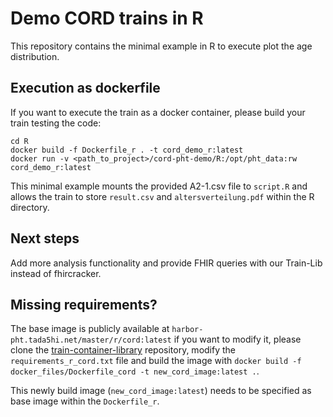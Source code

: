 # Demo CORD trains in R
This repository contains the minimal example in R to execute plot the age distribution.


## Execution as dockerfile
If you want to execute the train as a docker container, please build your train testing the code:
````shell
cd R
docker build -f Dockerfile_r . -t cord_demo_r:latest
docker run -v <path_to_project>/cord-pht-demo/R:/opt/pht_data:rw  cord_demo_r:latest 
````

This minimal example mounts the provided A2-1.csv file to ``script.R`` and allows the train to store ``result.csv`` and
``altersverteilung.pdf`` within the R directory.

## Next steps
Add more analysis functionality and provide FHIR queries with our Train-Lib instead of fhircracker.

## Missing requirements?
The base image is publicly available at ``harbor-pht.tada5hi.net/master/r/cord:latest`` if you want to modify it,
please clone the [train-container-library](https://github.com/PHT-EU/train-container-library) repository, modify the `requirements_r_cord.txt` file
and build the image with ``docker build -f docker_files/Dockerfile_cord -t new_cord_image:latest .``.

This newly build image (`new_cord_image:latest`) needs to be specified as base image within the ``Dockerfile_r``.